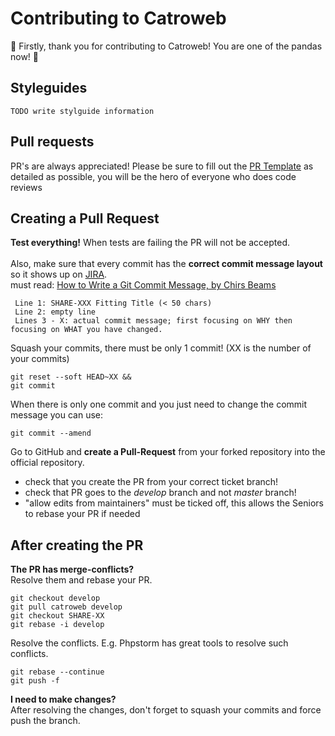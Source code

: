 # Contributing to Catroweb
:tada: Firstly, thank you for contributing to Catroweb! You are one of the pandas now! :tada:

## Styleguides
``TODO write stylguide information``
## Pull requests
PR's are always appreciated! Please be sure to fill out the [PR Template](https://github.com/Catrobat/Catroweb-Symfony/blob/develop/.github/pull_request_template.md) as detailed as possible, you will be the hero of everyone who does code reviews
## Creating a Pull Request
**Test everything!** When tests are failing the PR will not be accepted.<br/><br/>
 Also, make sure that every commit has the **correct commit message layout** so it shows up on [JIRA](https://jira.catrob.at/).<br/>
  must read: [How to Write a Git Commit Message, by Chirs Beams](http://chris.beams.io/posts/git-commit/)
  ```
   Line 1: SHARE-XXX Fitting Title (< 50 chars)
   Line 2: empty line 
   Lines 3 - X: actual commit message; first focusing on WHY then focusing on WHAT you have changed.
  ```
Squash your commits, there must be only 1 commit! (XX is the number of your commits)
  ```
  git reset --soft HEAD~XX &&
  git commit
  ```
  When there is only one commit and you just need to change the commit message you can use:
  ```
  git commit --amend
  ``` 
 Go to GitHub and **create a Pull-Request** from your forked repository into the official repository.<br/>
   - check that you create the PR from your correct ticket branch!
   - check that PR goes to the _develop_ branch and not _master_ branch!
   - "allow edits from maintainers" must be ticked off, this allows the Seniors to rebase your PR if needed

## After creating the PR
**The PR has merge-conflicts?**<br/> Resolve them and rebase your PR.<br/>

```
git checkout develop
git pull catroweb develop
git checkout SHARE-XX
git rebase -i develop
```
Resolve the conflicts. E.g. Phpstorm has great tools to resolve such conflicts.
```
git rebase --continue
git push -f
```

**I need to make changes?** <br/>After resolving the changes, don't forget to squash your commits and force push the branch.
 